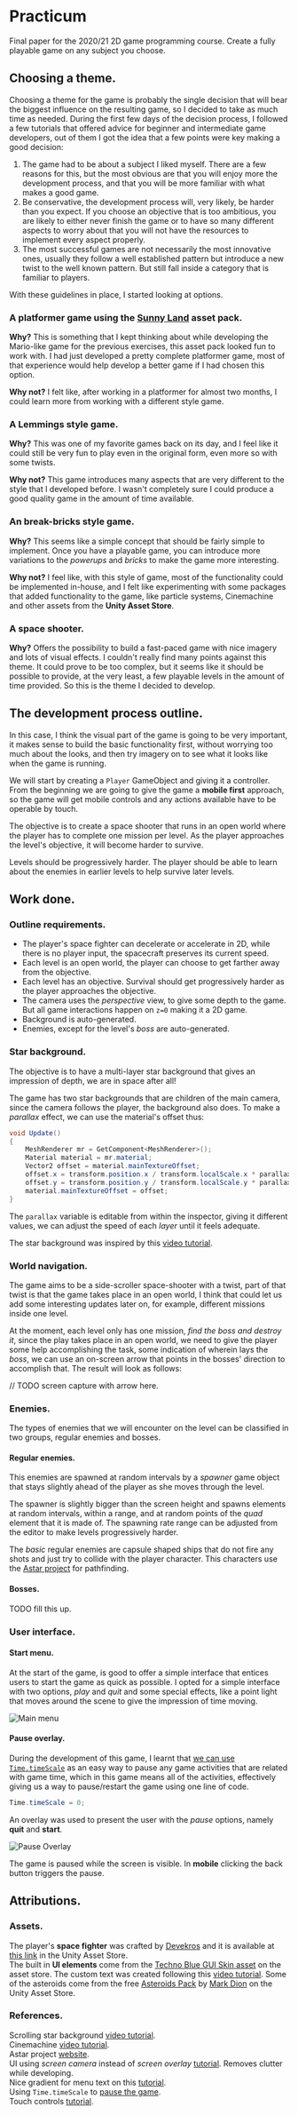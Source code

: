 # Practicum

Final paper for the 2020/21 2D game programming course. Create a fully playable game on any subject you choose.

## Choosing a theme.

Choosing a theme for the game is probably the single decision that will bear the biggest influence on the resulting game, so I decided to take as much time as needed. During the first few days of the decision process, I followed a few tutorials that offered advice for beginner and intermediate game developers, out of them I got the idea that a few points were key making a good decision:

1. The game had to be about a subject I liked myself. There are a few reasons for this, but the most obvious are that you will enjoy more the development process, and that you will be more familiar with what makes a good game.
2. Be conservative, the development process will, very likely, be harder than you expect. If you choose an objective that is too ambitious, you are likely to either never finish the game or to have so many different aspects to worry about that you will not have the resources to implement every aspect properly.
3. The most successful games are not necessarily the most innovative ones, usually they follow a well established pattern but introduce a new twist to the well known pattern. But still fall inside a category that is familiar to players.

With these guidelines in place, I started looking at options.

### A platformer game using the [Sunny Land](https://assetstore.unity.com/packages/2d/characters/sunny-land-103349) asset pack.

**Why?** This is something that I kept thinking about while developing the Mario-like game for the previous exercises, this asset pack looked fun to work with. I had just developed a pretty complete platformer game, most of that experience would help develop a better game if I had chosen this option.

**Why not?** I felt like, after working in a platformer for almost two months, I could learn more from working with a different style game.

### A Lemmings style game.

**Why?** This was one of my favorite games back on its day, and I feel like it could still be very fun to play even in the original form, even more so with some twists.

**Why not?** This game introduces many aspects that are very different to the style that I developed before. I wasn't completely sure I could produce a good quality game in the amount of time available.

### An break-bricks style game.

**Why?** This seems like a simple concept that should be fairly simple to implement. Once you have a playable game, you can introduce more variations to the _powerups_ and _bricks_ to make the game more interesting.

**Why not?** I feel like, with this style of game, most of the functionality could be implemented in-house, and I felt like experimenting with some packages that added functionality to the game, like particle systems, Cinemachine and other assets from the **Unity Asset Store**.

### A space shooter.

**Why?** Offers the possibility to build a fast-paced game with nice imagery and lots of visual effects. I couldn't really find many points against this theme. It could prove to be too complex, but it seems like it should be possible to provide, at the very least, a few playable levels in the amount of time provided. So this is the theme I decided to develop.

## The development process outline.

In this case, I think the visual part of the game is going to be very important, it makes sense to build the basic functionality first, without worrying too much about the looks, and then try imagery on to see what it looks like when the game is running.

We will start by creating a `Player` GameObject and giving it a controller. From the beginning we are going to give the game a **mobile first** approach, so the game will get mobile controls and any actions available have to be operable by touch.

The objective is to create a space shooter that runs in an open world where the player has to complete one mission per level. As the player approaches the level's objective, it will become harder to survive.

Levels should be progressively harder. The player should be able to learn about the enemies in earlier levels to help survive later levels.

## Work done.

### Outline requirements.

- The player's space fighter can decelerate or accelerate in 2D, while there is no player input, the spacecraft preserves its current speed.
- Each level is an open world, the player can choose to get farther away from the objective.
- Each level has an objective. Survival should get progressively harder as the player approaches the objective.
- The camera uses the _perspective_ view, to give some depth to the game. But all game interactions happen on `z=0` making it a 2D game.
- Background is auto-generated.
- Enemies, except for the level's _boss_ are auto-generated.

### Star background.

The objective is to have a multi-layer star background that gives an impression of depth, we are in space after all!

The game has two star backgrounds that are children of the main camera, since the camera follows the player, the background also does. To make a _parallax_ effect, we can use the material's offset thus:

```c#
void Update()
{
    MeshRenderer mr = GetComponent<MeshRenderer>();
    Material material = mr.material;
    Vector2 offset = material.mainTextureOffset;
    offset.x = transform.position.x / transform.localScale.x * parallax;
    offset.y = transform.position.y / transform.localScale.y * parallax;
    material.mainTextureOffset = offset;
}
```

The `parallax` variable is editable from within the inspector, giving it different values, we can adjust the speed of each _layer_ until it feels adequate.

The star background was inspired by this [video tutorial][1].

### World navigation.

The game aims to be a side-scroller space-shooter with a twist, part of that twist is that the game takes place in an open world, I think that could let us add some interesting updates later on, for example, different missions inside one level.

At the moment, each level only has one mission, _find the boss and destroy it_, since the play takes place in an open world, we need to give the player some help accomplishing the task, some indication of wherein lays the _boss_, we can use an on-screen arrow that points in the bosses' direction to accomplish that. The result will look as follows:

// TODO screen capture with arrow here.

### Enemies.

The types of enemies that we will encounter on the level can be classified in two groups, regular enemies and bosses.

#### Regular enemies.

This enemies are spawned at random intervals by a _spawner_ game object that stays slightly ahead of the player as she moves through the level.

The spawner is slightly bigger than the screen height and spawns elements at random intervals, within a range, and at random points of the _quad_ element that it is made of. The spawning rate range can be adjusted from the editor to make levels progressively harder.

The _basic_ regular enemies are capsule shaped ships that do not fire any shots and just try to collide with the player character. This characters use the [Astar project][5] for pathfinding.

#### Bosses.

TODO fill this up.

### User interface.

#### Start menu.

At the start of the game, is good to offer a simple interface that entices users to start the game as quick as possible. I opted for a simple interface with two options, _play_ and _quit_ and some special effects, like a point light that moves around the scene to give the impression of time moving.

![Main menu](./res/main-menu.png)

#### Pause overlay.

During the development of this game, I learnt that [we can use `Time.timeScale`][8] as an easy way to pause any game activities that are related with game time, which in this game means all of the activities, effectively giving us a way to pause/restart the game using one line of code.

```c#
Time.timeScale = 0;
```

An overlay was used to present the user with the _pause_ options, namely **quit** and **start**.

![Pause Overlay](./res/pause-overlay.png)

The game is paused while the screen is visible. In **mobile** clicking the back button triggers the pause.

## Attributions.

### Assets.

The player's **space fighter** was crafted by [Devekros][3] and it is available at [this link][4] in the Unity Asset Store.  
The built in **UI elements** come from the [Techno Blue GUI Skin asset][9] on the asset store. The custom text was created following this [video tutorial][7].
Some of the asteroids come from the free [Asteroids Pack][11] by [Mark Dion][12] on the Unity Asset Store.

### References.

Scrolling star background [video tutorial][1].  
Cinemachine [video tutorial][2].  
Astar project [website][5].  
UI using _screen camera_ instead of _screen overlay_ [tutorial][6]. Removes clutter while developing.  
Nice gradient for menu text on this [tutorial][7].  
Using `Time.timeScale` to [pause the game][8].  
Touch controls [tutorial][10].

[1]: https://www.youtube.com/watch?v=nGw_UBJQPDY
[2]: https://www.youtube.com/watch?v=2jTY11Am0Ig
[3]: https://assetstore.unity.com/publishers/34228
[4]: https://assetstore.unity.com/packages/3d/vehicles/space/space-shuttle-of-the-future-111392
[5]: https://arongranberg.com/astar/
[6]: https://www.youtube.com/watch?v=VHFJgQraVUs
[7]: https://www.youtube.com/watch?v=zc8ac_qUXQY
[8]: https://gamedevbeginner.com/the-right-way-to-pause-the-game-in-unity/
[9]: https://assetstore.unity.com/packages/2d/gui/techno-blue-gui-skin-19115
[10]: https://www.youtube.com/watch?v=bp2PiFC9sSs
[11]: https://assetstore.unity.com/packages/3d/environments/asteroids-pack-84988
[12]: https://assetstore.unity.com/publishers/27658
